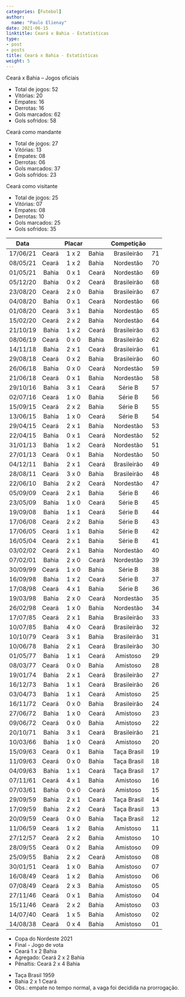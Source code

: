 ```yaml
---
categories: [Futebol]
author:
  name: "Paulo Elienay"
date: 2021-06-15
linktitle: Ceará x Bahia - Estatísticas
type:
- post
- posts
title: Ceará x Bahia - Estatísticas
weight: 5
---
```


Ceará x Bahia – Jogos oficiais
* Total de jogos: 52
* Vitórias: 20
* Empates: 16
* Derrotas: 16
* Gols marcados: 62
* Gols sofridos: 58

Ceará como mandante
- Total de jogos: 27
- Vitórias: 13
- Empates: 08
- Derrotas: 06
- Gols marcados: 37
- Gols sofridos: 23

Ceará como visitante
- Total de jogos: 25
- Vitórias: 07
- Empates: 08
- Derrotas: 10
- Gols marcados: 25
- Gols sofridos: 35

| Data     |       | Placar |       | Competição  |       |
| :---:    | ---:  | :---:  | :---  | :---:       | :---: |
| 17/06/21 | Ceará |  1 x 2 | Bahia | Brasileirão |   71  |
| 08/05/21 | Ceará |  1 x 2 | Bahia | Nordestão   |   70  |
| 01/05/21 | Bahia |  0 x 1 | Ceará | Nordestão   |   69  |
| 05/12/20 | Bahia |  0 x 2 | Ceará | Brasileirão |   68  |
| 23/08/20 | Ceará |  2 x 0 | Bahia | Brasileirão |   67  |
| 04/08/20 | Bahia |  0 x 1 | Ceará | Nordestão   |   66  |
| 01/08/20 | Ceará |  3 x 1 | Bahia | Nordestão   |   65  |
| 15/02/20 | Ceará |  2 x 2 | Bahia | Nordestão   |   64  |
| 21/10/19 | Bahia |  1 x 2 | Ceará | Brasileirão |   63  |
| 08/06/19 | Ceará |  0 x 0 | Bahia | Brasileirão |   62  |
| 14/11/18 | Bahia |  2 x 1 | Ceará | Brasileirão |   61  |
| 29/08/18 | Ceará |  0 x 2 | Bahia | Brasileirão |   60  |
| 26/06/18 | Bahia |  0 x 0 | Ceará | Nordestão   |   59  |
| 21/06/18 | Ceará |  0 x 1 | Bahia | Nordestão   |   58  |
| 29/10/16 | Bahia |  3 x 1 | Ceará | Série B     |   57  |
| 02/07/16 | Ceará |  1 x 0 | Bahia | Série B     |   56  |
| 15/09/15 | Ceará |  2 x 2 | Bahia | Série B     |   55  |
| 13/06/15 | Bahia |  1 x 0 | Ceará | Série B     |   54  |
| 29/04/15 | Ceará |  2 x 1 | Bahia | Nordestão   |   53  |
| 22/04/15 | Bahia |  0 x 1 | Ceará | Nordestão   |   52  |
| 31/01/13 | Bahia |  1 x 2 | Ceará | Nordestão   |   51  |
| 27/01/13 | Ceará |  0 x 1 | Bahia | Nordestão   |   50  |
| 04/12/11 | Bahia |  2 x 1 | Ceará | Brasileirão |   49  |
| 28/08/11 | Ceará |  3 x 0 | Bahia | Brasileirão |   48  |
| 22/06/10 | Bahia |  2 x 2 | Ceará | Nordestão   |   47  |
| 05/09/09 | Ceará |  2 x 1 | Bahia | Série B     |   46  |
| 23/05/09 | Bahia |  1 x 0 | Ceará | Série B     |   45  |
| 19/09/08 | Bahia |  1 x 1 | Ceará | Série B     |   44  |
| 17/06/08 | Ceará |  2 x 2 | Bahia | Série B     |   43  |
| 17/06/05 | Ceará |  1 x 1 | Bahia | Série B     |   42  |
| 16/05/04 | Ceará |  2 x 1 | Bahia | Série B     |   41  |
| 03/02/02 | Ceará |  2 x 1 | Bahia | Nordestão   |   40  |
| 07/02/01 | Bahia |  2 x 0 | Ceará | Nordestão   |   39  |
| 30/09/99 | Ceará |  1 x 0 | Bahia | Série B     |   38  |
| 16/09/98 | Bahia |  1 x 2 | Ceará | Série B     |   37  |
| 17/08/98 | Ceará |  4 x 1 | Bahia | Série B     |   36  |
| 19/03/98 | Bahia |  2 x 0 | Ceará | Nordestão   |   35  |
| 26/02/98 | Ceará |  1 x 0 | Bahia | Nordestão   |   34  |
| 17/07/85 | Ceará |  2 x 1 | Bahia | Brasileirão |   33  |
| 10/07/85 | Bahia |  4 x 0 | Ceará | Brasileirão |   32  |
| 10/10/79 | Ceará |  3 x 1 | Bahia | Brasileirão |   31  |
| 10/06/78 | Bahia |  2 x 1 | Ceará | Brasileirão |   30  |
| 01/05/77 | Bahia |  1 x 1 | Ceará | Amistoso    |   29  |
| 08/03/77 | Ceará |  0 x 0 | Bahia | Amistoso    |   28  |
| 19/01/74 | Bahia |  2 x 1 | Ceará | Brasileirão |   27  |
| 16/12/73 | Bahia |  1 x 1 | Ceará | Brasileirão |   26  |
| 03/04/73 | Bahia |  1 x 1 | Ceará | Amistoso    |   25  |
| 16/11/72 | Ceará |  0 x 0 | Bahia | Brasileirão |   24  |
| 27/06/72 | Bahia |  1 x 0 | Ceará | Amistoso    |   23  |
| 09/06/72 | Ceará |  0 x 0 | Bahia | Amistoso    |   22  |
| 20/10/71 | Bahia |  3 x 1 | Ceará | Brasileirão |   21  |
| 10/03/66 | Bahia |  1 x 0 | Ceará | Amistoso    |   20  |
| 15/09/63 | Ceará |  0 x 1 | Bahia | Taça Brasil |   19  |
| 11/09/63 | Ceará |  0 x 0 | Bahia | Taça Brasil |   18  |
| 04/09/63 | Bahia |  1 x 1 | Ceará | Taça Brasil |   17  |
| 07/11/61 | Ceará |  4 x 1 | Bahia | Amistoso    |   16  |
| 07/03/61 | Bahia |  0 x 0 | Ceará | Amistoso    |   15  |
| 29/09/59 | Bahia |  2 x 1 | Ceará | Taça Brasil |   14  |
| 17/09/59 | Bahia |  2 x 2 | Ceará | Taça Brasil |   13  |
| 20/09/59 | Ceará |  0 x 0 | Bahia | Taça Brasil |   12  |
| 11/06/59 | Ceará |  1 x 2 | Bahia | Amistoso    |   11  |
| 27/12/57 | Ceará |  2 x 2 | Bahia | Amistoso    |   10  |
| 28/09/55 | Ceará |  0 x 2 | Bahia | Amistoso    |   09  |
| 25/09/55 | Bahia |  2 x 2 | Ceará | Amistoso    |   08  |
| 30/01/51 | Ceará |  1 x 0 | Bahia | Amistoso    |   07  |
| 16/08/49 | Ceará |  1 x 2 | Bahia | Amistoso    |   06  |
| 07/08/49 | Ceará |  2 x 3 | Bahia | Amistoso    |   05  |
| 27/11/46 | Ceará |  0 x 1 | Bahia | Amistoso    |   04  |
| 15/11/46 | Ceará |  2 x 2 | Bahia | Amistoso    |   03  |
| 14/07/40 | Ceará |  1 x 5 | Bahia | Amistoso    |   02  |
| 14/08/38 | Ceará |  0 x 4 | Bahia | Amistoso    |   01  |

- Copa do Nordeste 2021
- Final - Jogo de vota
- Ceará 1 x 2 Bahia
- Agregado: Ceará 2 x 2 Bahia
- Pênaltis: Ceará 2 x 4 Bahia

* Taça Brasil 1959
* Bahia 2 x 1 Ceará
* Obs.: empate no tempo normal, a vaga foi decidida na prorrogação.
